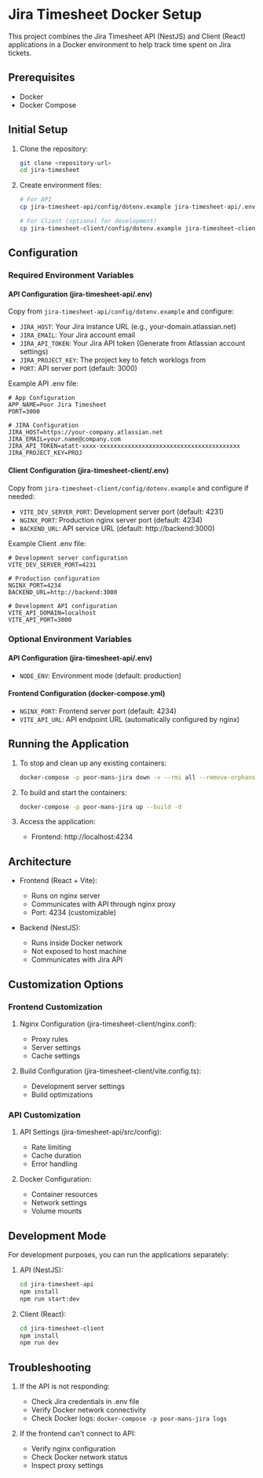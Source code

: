 # Jira Timesheet Docker Setup

This project combines the Jira Timesheet API (NestJS) and Client (React) applications in a Docker environment to help track time spent on Jira tickets.

## Prerequisites

- Docker
- Docker Compose

## Initial Setup

1. Clone the repository:
   ```bash
   git clone <repository-url>
   cd jira-timesheet
   ```

2. Create environment files:
   ```bash
   # For API
   cp jira-timesheet-api/config/dotenv.example jira-timesheet-api/.env
   
   # For Client (optional for development)
   cp jira-timesheet-client/config/dotenv.example jira-timesheet-client/.env
   ```

## Configuration

### Required Environment Variables

#### API Configuration (jira-timesheet-api/.env)
Copy from `jira-timesheet-api/config/dotenv.example` and configure:
- `JIRA_HOST`: Your Jira instance URL (e.g., your-domain.atlassian.net)
- `JIRA_EMAIL`: Your Jira account email
- `JIRA_API_TOKEN`: Your Jira API token (Generate from Atlassian account settings)
- `JIRA_PROJECT_KEY`: The project key to fetch worklogs from
- `PORT`: API server port (default: 3000)

Example API .env file:
```env
# App Configuration
APP_NAME=Poor Jira Timesheet
PORT=3000

# JIRA Configuration
JIRA_HOST=https://your-company.atlassian.net
JIRA_EMAIL=your.name@company.com
JIRA_API_TOKEN=atatt-xxxx-xxxxxxxxxxxxxxxxxxxxxxxxxxxxxxxxxxxxxxxx
JIRA_PROJECT_KEY=PROJ
```

#### Client Configuration (jira-timesheet-client/.env)
Copy from `jira-timesheet-client/config/dotenv.example` and configure if needed:
- `VITE_DEV_SERVER_PORT`: Development server port (default: 4231)
- `NGINX_PORT`: Production nginx server port (default: 4234)
- `BACKEND_URL`: API service URL (default: http://backend:3000)

Example Client .env file:
```env
# Development server configuration
VITE_DEV_SERVER_PORT=4231

# Production configuration
NGINX_PORT=4234
BACKEND_URL=http://backend:3000

# Development API configuration
VITE_API_DOMAIN=localhost
VITE_API_PORT=3000
```

### Optional Environment Variables

#### API Configuration (jira-timesheet-api/.env)
- `NODE_ENV`: Environment mode (default: production)

#### Frontend Configuration (docker-compose.yml)
- `NGINX_PORT`: Frontend server port (default: 4234)
- `VITE_API_URL`: API endpoint URL (automatically configured by nginx)

## Running the Application

1. To stop and clean up any existing containers:
   ```bash
   docker-compose -p poor-mans-jira down -v --rmi all --remove-orphans
   ```

2. To build and start the containers:
   ```bash
   docker-compose -p poor-mans-jira up --build -d
   ```

3. Access the application:
   - Frontend: http://localhost:4234

## Architecture

- Frontend (React + Vite):
  - Runs on nginx server
  - Communicates with API through nginx proxy
  - Port: 4234 (customizable)

- Backend (NestJS):
  - Runs inside Docker network
  - Not exposed to host machine
  - Communicates with Jira API

## Customization Options

### Frontend Customization
1. Nginx Configuration (jira-timesheet-client/nginx.conf):
   - Proxy rules
   - Server settings
   - Cache settings

2. Build Configuration (jira-timesheet-client/vite.config.ts):
   - Development server settings
   - Build optimizations

### API Customization
1. API Settings (jira-timesheet-api/src/config):
   - Rate limiting
   - Cache duration
   - Error handling

2. Docker Configuration:
   - Container resources
   - Network settings
   - Volume mounts

## Development Mode

For development purposes, you can run the applications separately:

1. API (NestJS):
   ```bash
   cd jira-timesheet-api
   npm install
   npm run start:dev
   ```

2. Client (React):
   ```bash
   cd jira-timesheet-client
   npm install
   npm run dev
   ```

## Troubleshooting

1. If the API is not responding:
   - Check Jira credentials in .env file
   - Verify Docker network connectivity
   - Check Docker logs: `docker-compose -p poor-mans-jira logs`

2. If the frontend can't connect to API:
   - Verify nginx configuration
   - Check Docker network status
   - Inspect proxy settings 